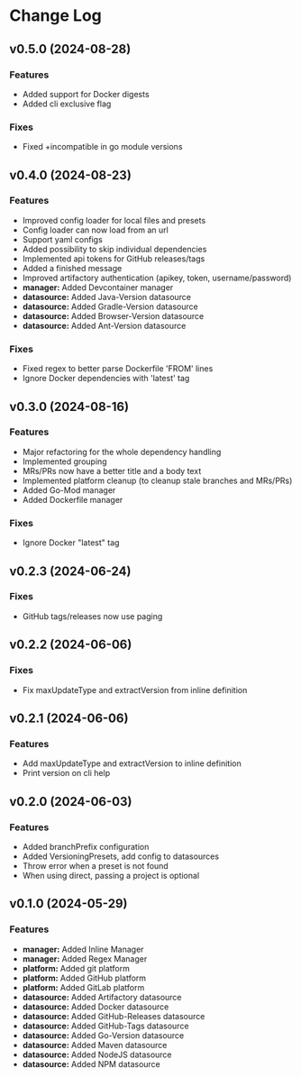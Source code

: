 # Change Log

## v0.5.0 (2024-08-28)

### Features

* Added support for Docker digests
* Added cli exclusive flag

### Fixes

* Fixed +incompatible in go module versions

## v0.4.0 (2024-08-23)

### Features

* Improved config loader for local files and presets
* Config loader can now load from an url
* Support yaml configs
* Added possibility to skip individual dependencies
* Implemented api tokens for GitHub releases/tags
* Added a finished message
* Improved artifactory authentication (apikey, token, username/password)
* **manager:** Added Devcontainer manager
* **datasource:** Added Java-Version datasource
* **datasource:** Added Gradle-Version datasource
* **datasource:** Added Browser-Version datasource
* **datasource:** Added Ant-Version datasource

### Fixes

* Fixed regex to better parse Dockerfile 'FROM' lines
* Ignore Docker dependencies with 'latest' tag

## v0.3.0 (2024-08-16)

### Features

* Major refactoring for the whole dependency handling
* Implemented grouping
* MRs/PRs now have a better title and a body text
* Implemented platform cleanup (to cleanup stale branches and MRs/PRs)
* Added Go-Mod manager
* Added Dockerfile manager

### Fixes

* Ignore Docker "latest" tag

## v0.2.3 (2024-06-24)

### Fixes

* GitHub tags/releases now use paging

## v0.2.2 (2024-06-06)

### Fixes

* Fix maxUpdateType and extractVersion from inline definition

## v0.2.1 (2024-06-06)

### Features

* Add maxUpdateType and extractVersion to inline definition
* Print version on cli help

## v0.2.0 (2024-06-03)

### Features

* Added branchPrefix configuration
* Added VersioningPresets, add config to datasources
* Throw error when a preset is not found
* When using direct, passing a project is optional

## v0.1.0 (2024-05-29)

### Features

* **manager:** Added Inline Manager
* **manager:** Added Regex Manager
* **platform:** Added git platform
* **platform:** Added GitHub platform
* **platform:** Added GitLab platform
* **datasource:** Added Artifactory datasource
* **datasource:** Added Docker datasource
* **datasource:** Added GitHub-Releases datasource
* **datasource:** Added GitHub-Tags datasource
* **datasource:** Added Go-Version datasource
* **datasource:** Added Maven datasource
* **datasource:** Added NodeJS datasource
* **datasource:** Added NPM datasource
